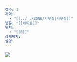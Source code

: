 ```yaml
---
갯수: 1
지역:
  - "[[../../ZONE/사무실|사무실]]"
종류: "[[케이블]]"
위치:
  - "[[B]]"
상세위치: 
설명:
---
```


![](http://192.168.50.22/devices/240822_IMG_0015.jpg)
